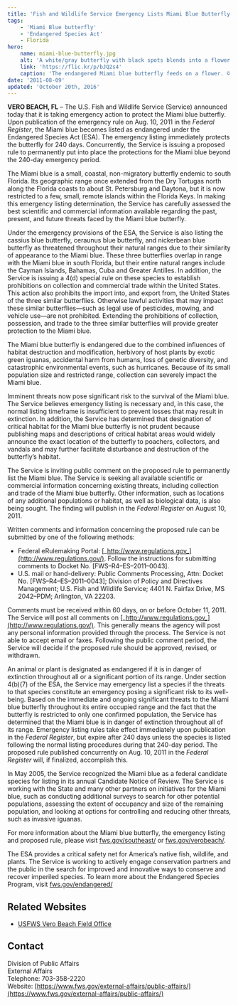 ```yaml
---
title: 'Fish and Wildlife Service Emergency Lists Miami Blue Butterfly as Endangered'
tags:
    - 'Miami Blue butterfly'
    - 'Endangered Species Act'
    - Florida
hero:
    name: miami-blue-butterfly.jpg
    alt: 'A white/gray butterfly with black spots blends into a flower bloom of similar color and markings.'
    link: 'https://flic.kr/p/bJQ2s4'
    caption: 'The endangered Miami blue butterfly feeds on a flower. © Holly Salvato. Used with permission.'
date: '2011-08-09'
updated: 'October 20th, 2016'
---
```


**VERO BEACH, FL** – The U.S. Fish and Wildlife Service (Service) announced today that it is taking emergency action to protect the Miami blue butterfly. Upon publication of the emergency rule on Aug. 10, 2011 in the _Federal Register_, the Miami blue becomes listed as endangered under the Endangered Species Act (ESA). The emergency listing immediately protects the butterfly for 240 days. Concurrently, the Service is issuing a proposed rule to permanently put into place the protections for the Miami blue beyond the 240-day emergency period.

The Miami blue is a small, coastal, non-migratory butterfly endemic to south Florida. Its geographic range once extended from the Dry Tortugas north along the Florida coasts to about St. Petersburg and Daytona, but it is now restricted to a few, small, remote islands within the Florida Keys. In making this emergency listing determination, the Service has carefully assessed the best scientific and commercial information available regarding the past, present, and future threats faced by the Miami blue butterfly.

Under the emergency provisions of the ESA, the Service is also listing the cassius blue butterfly, ceraunus blue butterfly, and nickerbean blue butterfly as threatened throughout their natural ranges due to their similarity of appearance to the Miami blue. These three butterflies overlap in range with the Miami blue in south Florida, but their entire natural ranges include the Cayman Islands, Bahamas, Cuba and Greater Antilles. In addition, the Service is issuing a 4(d) special rule on these species to establish prohibitions on collection and commercial trade within the United States. This action also prohibits the import into, and export from, the United States of the three similar butterflies. Otherwise lawful activities that may impact these similar butterflies—such as legal use of pesticides, mowing, and vehicle use—are not prohibited. Extending the prohibitions of collection, possession, and trade to the three similar butterflies will provide greater protection to the Miami blue.

The Miami blue butterfly is endangered due to the combined influences of habitat destruction and modification, herbivory of host plants by exotic green iguanas, accidental harm from humans, loss of genetic diversity, and catastrophic environmental events, such as hurricanes. Because of its small population size and restricted range, collection can severely impact the Miami blue.

Imminent threats now pose significant risk to the survival of the Miami blue. The Service believes emergency listing is necessary and, in this case, the normal listing timeframe is insufficient to prevent losses that may result in extinction. In addition, the Service has determined that designation of critical habitat for the Miami blue butterfly is not prudent because publishing maps and descriptions of critical habitat areas would widely announce the exact location of the butterfly to poachers, collectors, and vandals and may further facilitate disturbance and destruction of the butterfly’s habitat.

The Service is inviting public comment on the proposed rule to permanently list the Miami blue. The Service is seeking all available scientific or commercial information concerning existing threats, including collection and trade of the Miami blue butterfly. Other information, such as locations of any additional populations or habitat, as well as biological data, is also being sought. The finding will publish in the _Federal Register_ on August 10, 2011.

Written comments and information concerning the proposed rule can be submitted by one of the following methods:

*   Federal eRulemaking Portal: [_http://www.regulations.gov_](http://www.regulations.gov/). Follow the instructions for submitting comments to Docket No. [FWS–R4–ES–2011–0043].
*   U.S. mail or hand-delivery: Public Comments Processing, Attn: Docket No. [FWS–R4–ES–2011–0043]; Division of Policy and Directives Management; U.S. Fish and Wildlife Service; 4401 N. Fairfax Drive, MS 2042–PDM; Arlington, VA 22203.

Comments must be received within 60 days, on or before October 11, 2011\. The Service will post all comments on [_http://www.regulations.gov_](http://www.regulations.gov/). This generally means the agency will post any personal information provided through the process. The Service is not able to accept email or faxes. Following the public comment period, the Service will decide if the proposed rule should be approved, revised, or withdrawn.

An animal or plant is designated as endangered if it is in danger of extinction throughout all or a significant portion of its range. Under section 4(b)(7) of the ESA, the Service may emergency list a species if the threats to that species constitute an emergency posing a significant risk to its well-being. Based on the immediate and ongoing significant threats to the Miami blue butterfly throughout its entire occupied range and the fact that the butterfly is restricted to only one confirmed population, the Service has determined that the Miami blue is in danger of extinction throughout all of its range. Emergency listing rules take effect immediately upon publication in the _Federal Register_, but expire after 240 days unless the species is listed following the normal listing procedures during that 240-day period. The proposed rule published concurrently on Aug. 10, 2011 in the _Federal Register_ will, if finalized, accomplish this.

In May 2005, the Service recognized the Miami blue as a federal candidate species for listing in its annual Candidate Notice of Review. The Service is working with the State and many other partners on initiatives for the Miami blue, such as conducting additional surveys to search for other potential populations, assessing the extent of occupancy and size of the remaining population, and looking at options for controlling and reducing other threats, such as invasive iguanas.

For more information about the Miami blue butterfly, the emergency listing and proposed rule, please visit [fws.gov/southeast/](http://www.fws.gov/southeast/) or [fws.gov/verobeach/](http://www.fws.gov/verobeach/).

The ESA provides a critical safety net for America’s native fish, wildlife, and plants. The Service is working to actively engage conservation partners and the public in the search for improved and innovative ways to conserve and recover imperiled species. To learn more about the Endangered Species Program, visit [fws.gov/endangered/](http://www.fws.gov/endangered/)

## Related Websites

 - [USFWS Vero Beach Field Office](http://www.fws.gov/verobeach/)

## Contact

Division of Public Affairs  
External Affairs  
Telephone: 703-358-2220  
Website: [https://www.fws.gov/external-affairs/public-affairs/](https://www.fws.gov/external-affairs/public-affairs/)
